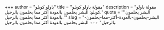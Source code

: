 +++
author = "باولو كويلو"
title = "مقولة باولو كويلو"
description = "مقولة باولو كويلو: البشر يحلمون بالعودة أكثر مما يحلمون بالرحيل."
quote = '''البشر يحلمون بالعودة أكثر مما يحلمون بالرحيل.''' 
slug = "البشر-يحلمون-بالعودة-أكثر-مما-يحلمون-بالرحيل"
+++
البشر يحلمون بالعودة أكثر مما يحلمون بالرحيل.
